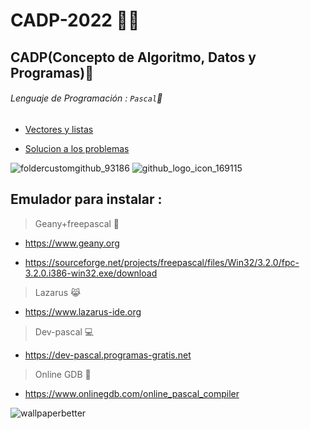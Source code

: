 # CADP-2022 :technologist:

## **CADP(Concepto de Algoritmo, Datos y Programas)**:memo:

###### Lenguaje de Programación : `` Pascal ``🚀

- [Vectores y listas](docs/CONTRIBUTING.md)

- [Solucion a los problemas](docs/solucion.md)


![foldercustomgithub_93186](https://user-images.githubusercontent.com/92184167/166070633-6c8d1fa3-21de-46f4-8a63-639808a0d31f.png)
![github_logo_icon_169115](https://user-images.githubusercontent.com/92184167/166070890-39c0dd8f-4aea-428f-8e2b-94ca9b0edd43.png)

## Emulador para instalar :

 > Geany+freepascal 🧞

- https://www.geany.org

- https://sourceforge.net/projects/freepascal/files/Win32/3.2.0/fpc-3.2.0.i386-win32.exe/download                  

 > Lazarus 😹  

- https://www.lazarus-ide.org

 > Dev-pascal 💻

- https://dev-pascal.programas-gratis.net

 > Online GDB 🍱

- https://www.onlinegdb.com/online_pascal_compiler

![wallpaperbetter](https://user-images.githubusercontent.com/92184167/164947811-c8454648-5c1b-478d-a718-37bc76714bc8.jpg)

